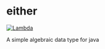 # either

[![Lambda](https://img.shields.io/maven-central/v/com.steinf/either.svg)](http://search.maven.org/#search%7Cga%7C1%7Ccom.steinf.either)

A simple algebraic data type for java
